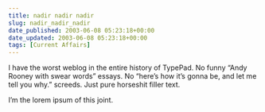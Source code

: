 ```yaml
---
title: nadir nadir nadir
slug: nadir_nadir_nadir
date_published: 2003-06-08 05:23:18+00:00
date_updated: 2003-06-08 05:23:18+00:00
tags: [Current Affairs]
---
```

I have the worst weblog in the entire history of TypePad. No funny “Andy Rooney with swear words” essays. No “here’s how it’s gonna be, and let me tell you why.” screeds. Just pure horseshit filler text.

I’m the lorem ipsum of this joint.
